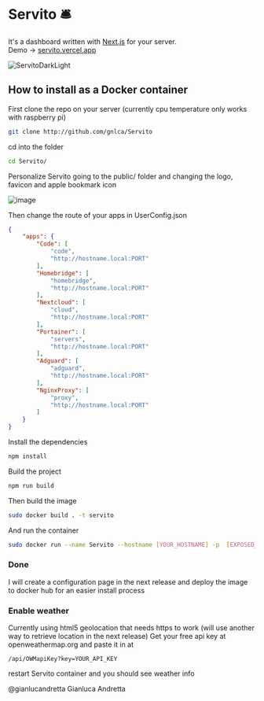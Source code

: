 # Servito 🛎 

It's a dashboard written with [Next.js](https://nextjs.org/) for your server.\
Demo → [servito.vercel.app](http://servito.vercel.app)

![ServitoDarkLight](https://user-images.githubusercontent.com/25036072/120935372-c130e080-c702-11eb-9716-3a9adfe5fa51.png)


## How to install as a Docker container

First clone the repo on your server (currently cpu temperature only works with raspberry pi)
```bash
git clone http://github.com/gnlca/Servito
```
cd into the folder 
```bash
cd Servito/
```
Personalize Servito going to the public/ folder and changing the logo, favicon and apple bookmark icon

![image](https://user-images.githubusercontent.com/25036072/121042115-a9fdfb80-c7b3-11eb-90a5-6585988ff485.png)


Then change the route of your apps in UserConfig.json
```json
{
    "apps": {
        "Code": [
            "code",
            "http://hostname.local:PORT"
        ],
        "Homebridge": [
            "homebridge",
            "http://hostname.local:PORT"
        ],
        "Nextcloud": [
            "cloud",
            "http://hostname.local:PORT"
        ],
        "Portainer": [
            "servers",
            "http://hostname.local:PORT"
        ],
        "Adguard": [
            "adguard",
            "http://hostname.local:PORT"
        ],
        "NginxProxy": [
            "proxy",
            "http://hostname.local:PORT"
        ]
    }
}
```


Install the dependencies
```bash
npm install
```
Build the project
```bash
npm run build
```
Then build the image 
```bash
sudo docker build . -t servito
```
And run the container
```bash
sudo docker run --name Servito --hostname [YOUR_HOSTNAME] -p  [EXPOSED_PORT]:3000 servito
```
### Done
I will create a configuration page in the next release and deploy the image to docker hub for an easier install process

### Enable weather 
Currently using html5 geolocation that needs https to work (will use another way to retrieve location in the next release)
Get your free api key at openweathermap.org and paste it in at
```
/api/OWMapiKey?key=YOUR_API_KEY
```
restart Servito container and you should see weather info


@gianlucandretta Gianluca Andretta

